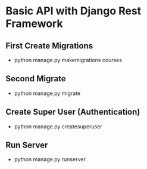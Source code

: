 # Basic API with Django Rest Framework

## First Create Migrations

- python manage.py makemigrations courses


## Second Migrate

- python manage.py migrate


## Create Super User (Authentication)

- python manage.py createsuperuser

## Run Server

- python manage.py runserver